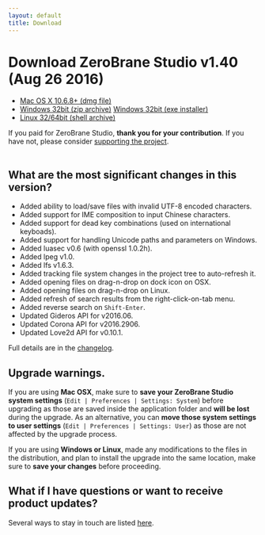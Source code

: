 ```yaml
---
layout: default
title: Download
---
```


# Download ZeroBrane Studio v1.40 (Aug 26 2016)

<ul class="download" id="download-options">
  <li><a class="mac" href="https://download.zerobrane.com/ZeroBraneStudioEduPack-1.40-macos.dmg" onclick="var that=this;_gaq.push(['_trackEvent','Download-macos','ZeroBraneStudioEduPack-1.40-macos.dmg',this.href]);setTimeout(function(){location.href=that.href;},200);return false;">
    Mac OS X 10.6.8+ (dmg file)</a></li>
  <li><a class="winzip" href="https://download.zerobrane.com/ZeroBraneStudioEduPack-1.40-win32.zip" onclick="var that=this;_gaq.push(['_trackEvent','Download-win32','ZeroBraneStudioEduPack-1.40-win32.zip',this.href]);setTimeout(function(){location.href=that.href;},200);return false;">
    Windows 32bit (zip archive)</a>
      <a class="winexe" href="https://download.zerobrane.com/ZeroBraneStudioEduPack-1.40-win32.exe" onclick="var that=this;_gaq.push(['_trackEvent','Download-win32','ZeroBraneStudioEduPack-1.40-win32.exe',this.href]);setTimeout(function(){location.href=that.href;},200);return false;">
    Windows 32bit (exe installer)</a></li>
  <li><a class="linux" href="https://download.zerobrane.com/ZeroBraneStudioEduPack-1.40-linux.sh" onclick="var that=this;_gaq.push(['_trackEvent','Download-linux','ZeroBraneStudioEduPack-1.40-linux.sh',this.href]);setTimeout(function(){location.href=that.href;},200);return false;">
    Linux 32/64bit (shell archive)</a></li>
</ul>
<div class="thank-you" id="thank-you">If you paid for ZeroBrane Studio, <strong>thank you for your contribution</strong>. If you have not, please consider <a href="support">supporting the project</a>.</div>
<div class="separator">&nbsp;</div>

## What are the most significant changes in this version?

- Added ability to load/save files with invalid UTF-8 encoded characters.
- Added support for IME composition to input Chinese characters.
- Added support for dead key combinations (used on international keyboads).
- Added support for handling Unicode paths and parameters on Windows.
- Added luasec v0.6 (with openssl 1.0.2h).
- Added lpeg v1.0.
- Added lfs v1.6.3.
- Added tracking file system changes in the project tree to auto-refresh it.
- Added opening files on drag-n-drop on dock icon on OSX.
- Added opening files on drag-n-drop on Linux.
- Added refresh of search results from the right-click-on-tab menu.
- Added reverse search on `Shift-Enter`.
- Updated Gideros API for v2016.06.
- Updated Corona API for v2016.2906.
- Updated Love2d API for v0.10.1.

Full details are in the [changelog](https://github.com/pkulchenko/ZeroBraneStudio/blob/master/CHANGELOG.md).

## Upgrade warnings.

If you are using **Mac OSX**, make sure to **save your ZeroBrane Studio system settings** (`Edit | Preferences | Settings: System`) before upgrading as those are saved inside the application folder and **will be lost** during the upgrade.
As an alternative, you can **move those system settings to user settings** (`Edit | Preferences | Settings: User`) as those are not affected by the upgrade process.

If you are using **Windows or Linux**, made any modifications to the files in the distribution,
and plan to install the upgrade into the same location, make sure to **save your changes** before proceeding.

## What if I have questions or want to receive product updates?

Several ways to stay in touch are listed [here](community).
